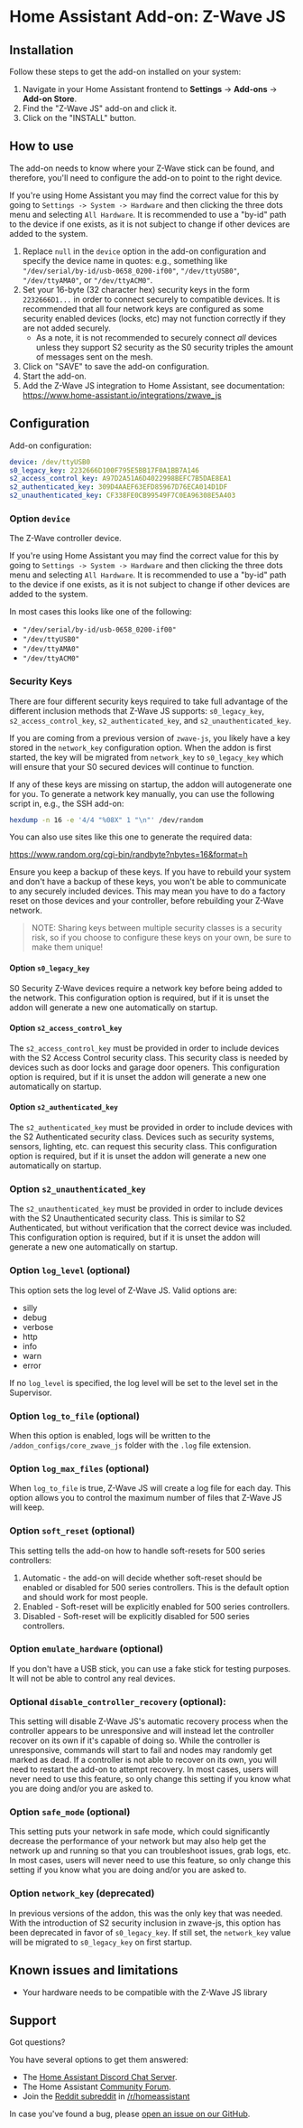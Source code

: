 # Home Assistant Add-on: Z-Wave JS

## Installation

Follow these steps to get the add-on installed on your system:

1. Navigate in your Home Assistant frontend to **Settings** -> **Add-ons** -> **Add-on Store**.
2. Find the "Z-Wave JS" add-on and click it.
3. Click on the "INSTALL" button.

## How to use

The add-on needs to know where your Z-Wave stick can be found, and therefore,
you'll need to configure the add-on to point to the right device.

If you're using Home Assistant you may find the correct value for this by going to
`Settings -> System -> Hardware` and then clicking the three dots menu and selecting
`All Hardware`. It is recommended to use a "by-id" path to the device if one exists,
as it is not subject to change if other devices are added to the system.

1. Replace `null` in the `device` option in the add-on configuration and specify
   the device name in quotes: e.g., something like
   `"/dev/serial/by-id/usb-0658_0200-if00"`,
   `"/dev/ttyUSB0"`, `"/dev/ttyAMA0"`, or `"/dev/ttyACM0"`.
2. Set your 16-byte (32 character hex) security keys in the form `2232666D1...`
   in order to connect securely to compatible devices. It is recommended
   that all four network keys are configured as some security enabled devices (locks, etc)
   may not function correctly if they are not added securely.
   - As a note, it is not recommended to securely connect _all_ devices unless they support S2 security
     as the S0 security triples the amount of messages sent on the mesh.
3. Click on "SAVE" to save the add-on configuration.
4. Start the add-on.
5. Add the Z-Wave JS integration to Home Assistant, see documentation:
   <https://www.home-assistant.io/integrations/zwave_js>

## Configuration

Add-on configuration:

```yaml
device: /dev/ttyUSB0
s0_legacy_key: 2232666D100F795E5BB17F0A1BB7A146
s2_access_control_key: A97D2A51A6D4022998BEFC7B5DAE8EA1
s2_authenticated_key: 309D4AAEF63EFD85967D76ECA014D1DF
s2_unauthenticated_key: CF338FE0CB99549F7C0EA96308E5A403
```

### Option `device`

The Z-Wave controller device.

If you're using Home Assistant you may find the correct value for this by going to
`Settings -> System -> Hardware` and then clicking the three dots menu and
selecting `All Hardware`. It is recommended to use a "by-id" path to the device
if one exists, as it is not subject to change if other devices are added to
the system.

In most cases this looks like one of the following:

- `"/dev/serial/by-id/usb-0658_0200-if00"`
- `"/dev/ttyUSB0"`
- `"/dev/ttyAMA0"`
- `"/dev/ttyACM0"`

### Security Keys

There are four different security keys required to take full advantage of the
different inclusion methods that Z-Wave JS supports: `s0_legacy_key`,
`s2_access_control_key`, `s2_authenticated_key`, and `s2_unauthenticated_key`.

If you are coming from a previous version of `zwave-js`, you likely have a key
stored in the `network_key` configuration option. When the addon is first
started, the key will be migrated from `network_key` to `s0_legacy_key` which
will ensure that your S0 secured devices will continue to function.

If any of these keys are missing on startup, the addon will autogenerate one for
you. To generate a network key manually, you can use the following script in,
e.g., the SSH add-on:

```bash
hexdump -n 16 -e '4/4 "%08X" 1 "\n"' /dev/random
```

You can also use sites like this one to generate the required data:

<https://www.random.org/cgi-bin/randbyte?nbytes=16&format=h>

Ensure you keep a backup of these keys. If you have to rebuild your system and
don't have a backup of these keys, you won't be able to communicate to any
securely included devices. This may mean you have to do a factory reset on
those devices and your controller, before rebuilding your Z-Wave network.

> NOTE: Sharing keys between multiple security classes is a security risk, so
> if you choose to configure these keys on your own, be sure to make them
> unique!

#### Option `s0_legacy_key`

S0 Security Z-Wave devices require a network key before being added to the network.
This configuration option is required, but if it is unset the addon will generate
a new one automatically on startup.

#### Option `s2_access_control_key`

The `s2_access_control_key` must be provided in order to include devices with the
S2 Access Control security class. This security class is needed by devices such
as door locks and garage door openers. This configuration option is required,
but if it is unset the addon will generate a new one automatically on startup.

#### Option `s2_authenticated_key`

The `s2_authenticated_key` must be provided in order to include devices with
the S2 Authenticated security class. Devices such as security systems, sensors,
lighting, etc. can request this security class. This configuration option is
required, but if it is unset the addon will generate a new one automatically
on startup.

### Option `s2_unauthenticated_key`

The `s2_unauthenticated_key` must be provided in order to include devices with
the S2 Unauthenticated security class. This is similar to S2 Authenticated, but
without verification that the correct device was included. This configuration
option is required, but if it is unset the addon will generate a new one
automatically on startup.

### Option `log_level` (optional)

This option sets the log level of Z-Wave JS. Valid options are:

- silly
- debug
- verbose
- http
- info
- warn
- error

If no `log_level` is specified, the log level will be set to the level set in
the Supervisor.

### Option `log_to_file` (optional)

When this option is enabled, logs will be written to the `/addon_configs/core_zwave_js`
folder with the `.log` file extension.

### Option `log_max_files` (optional)

When `log_to_file` is true, Z-Wave JS will create a log file for each
day. This option allows you to control the maximum number of files that
Z-Wave JS will keep.

### Option `soft_reset` (optional)

This setting tells the add-on how to handle soft-resets for 500 series controllers:
1. Automatic - the add-on will decide whether soft-reset should be enabled or disabled for 500 series controllers. This is the default option and should work for most people.
2. Enabled - Soft-reset will be explicitly enabled for 500 series controllers.
3. Disabled - Soft-reset will be explicitly disabled for 500 series controllers.

### Option `emulate_hardware` (optional)

If you don't have a USB stick, you can use a fake stick for testing purposes.
It will not be able to control any real devices.

### Optional `disable_controller_recovery` (optional):

This setting will disable Z-Wave JS's automatic recovery process when the
controller appears to be unresponsive and will instead let the controller
recover on its own if it's capable of doing so. While the controller is
unresponsive, commands will start to fail and nodes may randomly get
marked as dead. If a controller is not able to recover on its own, you
will need to restart the add-on to attempt recovery. In most cases, users
will never need to use this feature, so only change this setting if you
know what you are doing and/or you are asked to.

### Option `safe_mode` (optional)

This setting puts your network in safe mode, which could significantly decrease
the performance of your network but may also help get the network up and running
so that you can troubleshoot issues, grab logs, etc. In most cases, users will
never need to use this feature, so only change this setting if you know what you
are doing and/or you are asked to.

### Option `network_key` (deprecated)

In previous versions of the addon, this was the only key that was needed. With
the introduction of S2 security inclusion in zwave-js, this option has been
deprecated in favor of `s0_legacy_key`. If still set, the `network_key` value will be
migrated to `s0_legacy_key` on first startup.

## Known issues and limitations

- Your hardware needs to be compatible with the Z-Wave JS library

## Support

Got questions?

You have several options to get them answered:

- The [Home Assistant Discord Chat Server][discord].
- The Home Assistant [Community Forum][forum].
- Join the [Reddit subreddit][reddit] in [/r/homeassistant][reddit]

In case you've found a bug, please [open an issue on our GitHub][issue].

[discord]: https://discord.gg/c5DvZ4e
[forum]: https://community.home-assistant.io
[issue]: https://github.com/home-assistant/addons/issues
[reddit]: https://reddit.com/r/homeassistant
